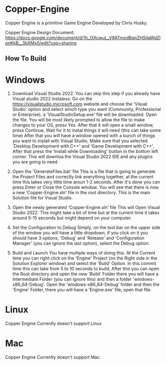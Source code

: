 # Copper-Engine
Copper Engine is a primitive Game Engine Developed by Chris Husky.

Copper Engine Design Document: https://docs.google.com/document/d/1h_l3XcwuL_V9ATmodBqnZHSiIaWdZlpnKkB__3bXMx0/edit?usp=sharing

## How To Build
# Windows
1. Download Visual Studio 2022.
You can skip this step if you already have Visual studio 2022 instaless. Go on the https://visualstudio.microsoft.com website and choose the 'Visual Studio' option and select which type you want (Community,
Professional or Enterprise). a 'VisualStudioSetup.exe' file will be downloaded. Open the file. You will be most likely prompted to allow the file to make changes to your OS, press Yes. After that it will open
a small window, press Continue, Wait for it to instal things it will need (this can take some time) After that you will have a window opened with a bunch of things you want to install with Visual Studio, Make
sure that you selected 'Desktop Development with C++' and 'Game Development with C++', After that press the 'Install while Downloading' button in the bottom left corner. This will downloa the Visual Studio 2022
IDE and any plugins you are going to need.

2. Open the 'GenerateFiles.bat' file
This is a file that is going to generate the Project Files and correctly link everything together, at the current time this takes very little time aroun 1-2 seconds. After it's done you can press Enter or Close
the Console window. You will see that there is now a new 'Copper-Engine.sln' file in the root directory. This is the main Solution file for Visual Studio.

3. Open the newly generated 'Copper-Engine.sln' file
This will Open Visual Studio 2022. This might take a bit of time but at the current time it takes around 5-15 seconds but might depend on your computer.

4. Set the Configuration to Debug
Simply, on the tool bar on the upper side of the window you will have a little dropdown, if you click on it you should have 3 options, 'Debug' and 'Release' and 'Configuration Manager' (you can ignore the last 
option), select the Debug option.

4. Build and Launch
You have multiple ways of doing this. At the Current time you can right click on the 'Engine' Project (on the Right side in the Solution Explorer window) and select the 'Build' Option. In this commit time this can
take from 5 to 10 seconds to build, After this you can open the Root directory and open the new 'Build' Folder there you will have a Intermediate Folder (you can ignore this) and then a folder 'windows-x86_64-Debug'.
Open the 'windows-x86_64-Debug' folder and then the 'Engine' Folder, there you will have a 'Engine.exe' file, open that file.

# Linux
Copper Engine Currently doesn't support Linux

# Mac
Copper Engine Currently doesn't support Mac.